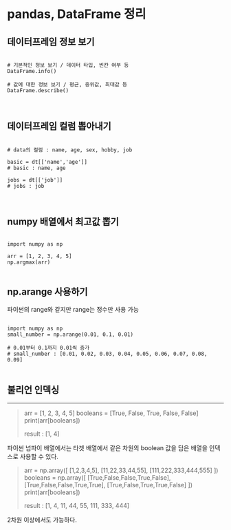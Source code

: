 # pandas, DataFrame 정리

## 데이터프레임 정보 보기

<pre>
<code>
# 기본적인 정보 보기 / 데이터 타입, 빈칸 여부 등
DataFrame.info()

# 값에 대한 정보 보기 / 평균, 중위값, 최대값 등
DataFrame.describe()

</code>
</pre>


## 데이터프레임 컬럼 뽑아내기

<pre>
<code>
# data의 컬럼 : name, age, sex, hobby, job

basic = dt[['name','age']]
# basic : name, age

jobs = dt[['job']]
# jobs : job

</code>
</pre>

## numpy 배열에서 최고값 뽑기

<pre>
<code>
import numpy as np

arr = [1, 2, 3, 4, 5]
np.argmax(arr)
</code>
</pre>

## np.arange 사용하기

파이썬의 range와 같지만 range는 정수만 사용 가능

<pre>
<code>
import numpy as np
small_number = np.arange(0.01, 0.1, 0.01)

# 0.01부터 0.1까지 0.01씩 증가
# small_number : [0.01, 0.02, 0.03, 0.04, 0.05, 0.06, 0.07, 0.08, 0.09]
</code>
</pre>

## 불리언 인덱싱
---

> arr = [1, 2, 3, 4, 5]
> booleans = [True, False, True, False, False]
> print(arr[booleans])
>
> result : [1, 4]

파이썬 넘파이 배열에서는 타겟 배열에서 같은 차원의 boolean 값을 담은 배열을 인덱스로 사용할 수 있다.

> arr = np.array([
					[1,2,3,4,5],
					[11,22,33,44,55],
					[111,222,333,444,555]
				])
> booleans = np.array([
					[True,False,False,True,False],
					[True,False,False,True,True],
					[True,False,True,True,False]
				])
> print(arr[booleans])
>
> result : [1, 4, 11, 44, 55, 111, 333, 444]

2차원 이상에서도 가능하다.